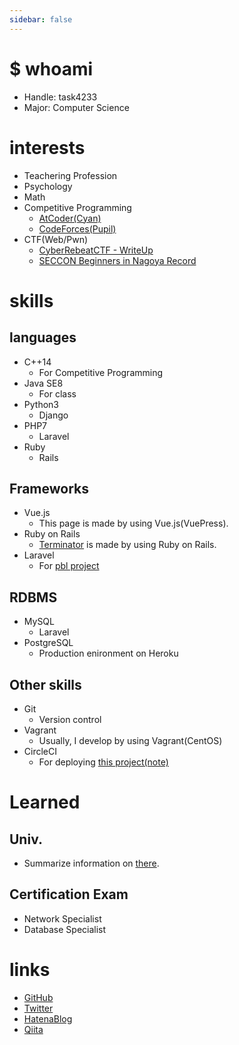 ```yaml
---
sidebar: false
---
```


# $ whoami
 - Handle: task4233  
 - Major: Computer Science

# interests
 - Teachering Profession
 - Psychology
 - Math
 - Competitive Programming
   - [AtCoder(Cyan)](https://atcoder.jp/users/task4233)
   - [CodeForces(Pupil)](https://codeforces.com/profile/task4233)
 - CTF(Web/Pwn)
   - [CyberRebeatCTF - WriteUp](https://hackmd.io/s/B1vjy5EsV)
   - [SECCON Beginners in Nagoya Record](https://hackmd.io/s/B1vjy5EsV)

# skills
## languages
 - C++14
   - For Competitive Programming
 - Java SE8
   - For class
 - Python3
   - Django
 - PHP7
   - Laravel
 - Ruby
   - Rails

## Frameworks
 - Vue.js
   - This page is made by using Vue.js(VuePress).
 - Ruby on Rails
   - [Terminator](https://task4233-terminator.herokuapp.com/) is made by using Ruby on Rails.
 - Laravel
   - For [pbl project](https://github.com/task4233/pbl-19)

## RDBMS
 - MySQL
   - Laravel
 - PostgreSQL
   - Production enironment on Heroku

## Other skills
 - Git
   - Version control
 - Vagrant
   - Usually, I develop by using Vagrant(CentOS)
 - CircleCI
   - For deploying [this project(note)](https://github.com/task4233/note)

# Learned
## Univ.
 - Summarize information on [there](https://hackmd.io/s/B1vjy5EsV).

## Certification Exam
 - Network Specialist
 - Database Specialist

# links
 - [GitHub](https://github.com/task4233)
 - [Twitter](https://twitter.com/task4233)
 - [HatenaBlog](https://task4233.hatenablog.com/)
 - [Qiita](https://qiita.com/task4233)